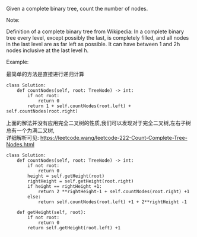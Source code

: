 Given a complete binary tree, count the number of nodes.

Note:

Definition of a complete binary tree from Wikipedia:
In a complete binary tree every level, except possibly the last, is completely filled, and all nodes in the last level are as far left as possible. It can have between 1 and 2h nodes inclusive at the last level h.

Example:

最简单的方法是直接进行递归计算
```
class Solution:
    def countNodes(self, root: TreeNode) -> int:
        if not root:
            return 0
        return 1 + self.countNodes(root.left) + self.countNodes(root.right)
```

上面的解法并没有应用完全二叉树的性质,我们可以发现对于完全二叉树,左右子树总有一个为满二叉树,  
详细解析可见: https://leetcode.wang/leetcode-222-Count-Complete-Tree-Nodes.html
```
class Solution:
    def countNodes(self, root: TreeNode) -> int:
        if not root:
            return 0
        height = self.getHeight(root)
        rightHeight = self.getHeight(root.right)
        if height == rightHeight +1:
            return 2 **rightHeight-1 + self.countNodes(root.right) +1
        else:
            return self.countNodes(root.left) +1 + 2**rightHeight -1
    
    def getHeight(self, root):
        if not root:
            return 0
        return self.getHeight(root.left) +1
        
```

